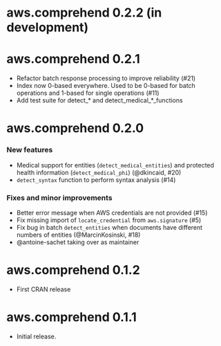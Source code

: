 # aws.comprehend 0.2.2 (in development)

# aws.comprehend 0.2.1

* Refactor batch response processing to improve reliability (#21)
* Index now 0-based everywhere. Used to be 0-based for batch operations and 1-based for single operations (#11)
* Add test suite for detect_* and detect_medical_*_functions

# aws.comprehend 0.2.0

### New features

* Medical support for entities (`detect_medical_entities`) and protected health information (`detect_medical_phi`) (@dkincaid, #20)
* `detect_syntax` function to perform syntax analysis (#14)

### Fixes and minor improvements

* Better error message when AWS credentials are not provided (#15)
* Fix missing import of `locate_credential` from `aws.signature` (#5)
* Fix bug in batch `detect_entities` when documents have different numbers of entities (@MarcinKosinski, #18)
* @antoine-sachet taking over as maintainer

# aws.comprehend 0.1.2

* First CRAN release

# aws.comprehend 0.1.1

* Initial release.
